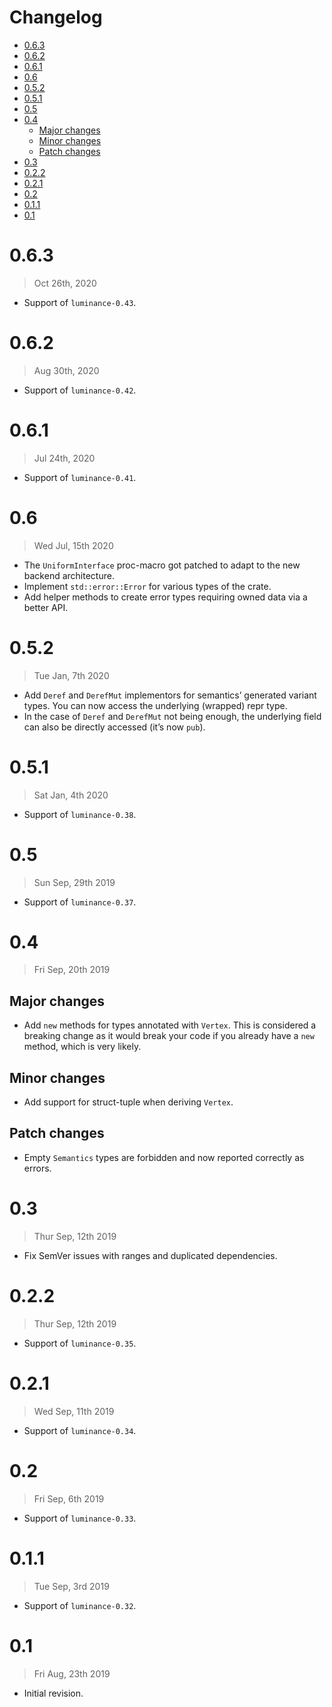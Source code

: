 # Changelog

<!-- vim-markdown-toc GFM -->

* [0.6.3](#063)
* [0.6.2](#062)
* [0.6.1](#061)
* [0.6](#06)
* [0.5.2](#052)
* [0.5.1](#051)
* [0.5](#05)
* [0.4](#04)
  * [Major changes](#major-changes)
  * [Minor changes](#minor-changes)
  * [Patch changes](#patch-changes)
* [0.3](#03)
* [0.2.2](#022)
* [0.2.1](#021)
* [0.2](#02)
* [0.1.1](#011)
* [0.1](#01)

<!-- vim-markdown-toc -->

# 0.6.3

> Oct 26th, 2020

- Support of `luminance-0.43`.

# 0.6.2

> Aug 30th, 2020

- Support of `luminance-0.42`.

# 0.6.1

> Jul 24th, 2020

- Support of `luminance-0.41`.

# 0.6

> Wed Jul, 15th 2020

- The `UniformInterface` proc-macro got patched to adapt to the new backend architecture.
- Implement `std::error::Error` for various types of the crate.
- Add helper methods to create error types requiring owned data via a better API.

# 0.5.2

> Tue Jan, 7th 2020

- Add `Deref` and `DerefMut` implementors for semantics’ generated variant types. You can now
  access the underlying (wrapped) repr type.
- In the case of `Deref` and `DerefMut` not being enough, the underlying field can also be
  directly accessed (it’s now `pub`).

# 0.5.1

> Sat Jan, 4th 2020

- Support of `luminance-0.38`.

# 0.5

> Sun Sep, 29th 2019

- Support of `luminance-0.37`.

# 0.4

> Fri Sep, 20th 2019

## Major changes

- Add `new` methods for types annotated with `Vertex`. This is considered a breaking change as
  it would break your code if you already have a `new` method, which is very likely.

## Minor changes

- Add support for struct-tuple when deriving `Vertex`.

## Patch changes

- Empty `Semantics` types are forbidden and now reported correctly as errors.

# 0.3

> Thur Sep, 12th 2019

- Fix SemVer issues with ranges and duplicated dependencies.

# 0.2.2

> Thur Sep, 12th 2019

- Support of `luminance-0.35`.

# 0.2.1

> Wed Sep, 11th 2019

- Support of `luminance-0.34`.

# 0.2

> Fri Sep, 6th 2019

- Support of `luminance-0.33`.

# 0.1.1

> Tue Sep, 3rd 2019

- Support of `luminance-0.32`.

# 0.1

> Fri Aug, 23th 2019

- Initial revision.

